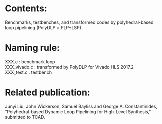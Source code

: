 # Contents:
Benchmarks, testbenches, and transformed codes by polyhedral-based loop pipelining (PolyDLP = PLP+LSP)  

# Naming rule:  
XXX.c : benchmark loop   
XXX_vivado.c : transformed by PolyDLP for Vivado HLS 2017.2  
XXX_test.c : testbench  

# Related publication:
Junyi Liu, John Wickerson, Samuel Bayliss and George A. Constantinides, "Polyhedral-based Dynamic Loop Pipelining for High-Level Synthesis," submitted to TCAD.  
